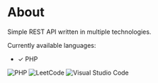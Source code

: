 # About
Simple REST API written in multiple technologies. 

Currently available languages:
* ✓ PHP

![PHP](https://img.shields.io/badge/PHP-777BB4?style=for-the-badge&logo=php&logoColor=white)
![LeetCode](https://img.shields.io/badge/LeetCode-000000?style=for-the-badge&logo=LeetCode&logoColor=#d16c06)
![Visual Studio Code](https://img.shields.io/badge/Visual%20Studio%20Code-0078d7.svg?style=for-the-badge&logo=visual-studio-code&logoColor=white)